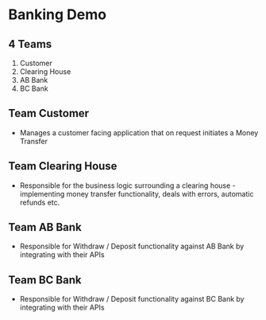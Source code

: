 # Banking Demo

## 4 Teams

1. Customer
2. Clearing House
3. AB Bank
4. BC Bank

## Team Customer

* Manages a customer facing application that on request initiates a Money Transfer

## Team Clearing House

* Responsible for the business logic surrounding a clearing house - implementing money transfer functionality, deals with errors, automatic refunds etc.

## Team AB Bank

* Responsible for Withdraw / Deposit functionality against AB Bank by integrating with their APIs

## Team BC Bank

* Responsible for Withdraw / Deposit functionality against BC Bank by integrating with their APIs